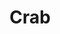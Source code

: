 ---
templateKey: blog-post
featuredpost: false
featuredimage: /assets/Crab.png
title: Crab
description: Fish~Crabpot
testfield: 1434
---